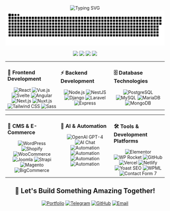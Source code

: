 <div align="center">
  <img src="https://readme-typing-svg.herokuapp.com?font=Fira+Code&weight=600&size=28&pause=1000&color=2E9FFF&center=true&vCenter=true&width=800&lines=Full+Stack+Developer;AI+%26+Automation+Specialist;CMS+%26+E-Commerce+Expert;Database+Architect" alt="Typing SVG" />

<div align="center">
  <img src="https://raw.githubusercontent.com/Achuan-2/Achuan-2/main/assets/github-contribution-grid-snake.svg" >
</div>

<!-- ![](https://github-profile-summary-cards.vercel.app/api/cards/profile-details?username=dreamhighcodestar&theme=nord_dark) -->
![](https://github-profile-summary-cards.vercel.app/api/cards/repos-per-language?username=dreamhighcodestar&theme=nord_dark)
![](https://github-profile-summary-cards.vercel.app/api/cards/most-commit-language?username=dreamhighcodestar&theme=nord_dark)
![](https://github-profile-summary-cards.vercel.app/api/cards/stats?username=dreamhighcodestar&theme=nord_dark)
![](https://github-profile-summary-cards.vercel.app/api/cards/productive-time?username=dreamhighcodestar&theme=nord_dark)

<table><tr><td valign="top" width="33%">

### 🎨 Frontend Development

<div align="center">  
      <img src="https://cdn.jsdelivr.net/gh/devicons/devicon/icons/react/react-original.svg" width="48" height="48" alt="React" />
      <img src="https://cdn.jsdelivr.net/gh/devicons/devicon/icons/vuejs/vuejs-original.svg" width="48" height="48" alt="Vue.js" />
      <img src="https://cdn.jsdelivr.net/gh/devicons/devicon/icons/svelte/svelte-original.svg" width="48" height="48" alt="Svelte" />
      <img src="https://cdn.jsdelivr.net/gh/devicons/devicon/icons/angularjs/angularjs-original.svg" width="48" height="48" alt="Angular" />
      <img src="https://cdn.jsdelivr.net/gh/devicons/devicon/icons/nextjs/nextjs-original.svg" width="48" height="48" alt="Next.js" />
      <img src="https://cdn.jsdelivr.net/gh/devicons/devicon/icons/nuxtjs/nuxtjs-original.svg" width="48" height="48" alt="Nuxt.js" />
      <img src="https://github.com/tailwindlabs.png?size=40" width="48" height="48" alt="Tailwind CSS" />
      <img src="https://cdn.jsdelivr.net/gh/devicons/devicon/icons/sass/sass-original.svg" width="48" height="48" alt="Sass" />
</div>


</td><td valign="top" width="33%">

### ⚡ Backend Development

<div align="center">  
      <img src="https://cdn.jsdelivr.net/gh/devicons/devicon/icons/nodejs/nodejs-original.svg" width="48" height="48" alt="Node.js" />
      <img src="https://avatars.githubusercontent.com/u/28507035?s=48&v=4" width="48" height="48" alt="NestJS" />
      <img src="https://cdn.jsdelivr.net/gh/devicons/devicon/icons/django/django-plain.svg" width="48" height="48" alt="Django" />
      <img src="https://avatars.githubusercontent.com/u/958072?s=48&v=4" width="48" height="48"  alt="Laravel" />
      <img src="https://cdn.jsdelivr.net/gh/devicons/devicon/icons/express/express-original.svg" width="48" height="48" alt="Express" />
</div>

</td><td valign="top" width="33%">

### 🗄️ Database Technologies

<div align="center">  
      <img src="https://cdn.jsdelivr.net/gh/devicons/devicon/icons/postgresql/postgresql-original.svg" width="48" height="48" alt="PostgreSQL" />
      <img src="https://cdn.jsdelivr.net/gh/devicons/devicon/icons/mysql/mysql-original.svg" width="48" height="48" alt="MySQL" />
      <img src="https://cdn.jsdelivr.net/gh/devicons/devicon/icons/mariadb/mariadb-original.svg" width="48" height="48" alt="MariaDB" />
      <img src="https://cdn.jsdelivr.net/gh/devicons/devicon/icons/mongodb/mongodb-original.svg" width="48" height="48" alt="MongoDB" />
</div>

</td></tr></table>  

<table><tr><td valign="top" width="33%">

### 🛒 CMS & E-Commerce

<div align="center">  
      <img src="https://github.com/WordPress.png?size=40" width="48" height="48" alt="WordPress" />
      <img src="https://github.com/Shopify.png?size=40" width="48" height="48" alt="Shopify" />
      <img src="https://github.com/woocommerce.png?size=40" width="48" height="48" alt="WooCommerce" />
      <img src="https://github.com/joomla.png?size=40" width="48" height="48" alt="Joomla" />
      <img src="https://github.com/strapi.png?size=40" width="48" height="48" alt="Strapi" />
      <img src="https://github.com/magento.png?size=40" width="48" height="48" alt="Magento" />
      <img src="https://github.com/bigcommerce.png?size=40" width="48" height="48" alt="BigCommerce" />
</div>


</td><td valign="top" width="33%">

### 🤖 AI & Automation

<div align="center">  
      <img src="https://upload.wikimedia.org/wikipedia/commons/0/04/ChatGPT_logo.svg" width="48" height="48" alt="OpenAI GPT-4" />
      <img src="https://cdn-icons-png.flaticon.com/512/8318/8318195.png" width="48" height="48" alt="AI Chat" />
      <img src="https://cdn-icons-png.flaticon.com/512/2040/2040946.png" width="48" height="48" alt="Automation" />
      <img src="https://github.com/n8n-io.png?size=40" width="48" height="48" alt="Automation" />
      <img src="https://github.com/zapier.png?size=40" width="48" height="48" alt="Automation" />
      <img src="https://github.com/integromat.png?size=40" width="48" height="48" alt="Automation" />
</div>

</td><td valign="top" width="33%">

### 🛠️ Tools & Development Platforms

<div align="center">  
      <img src="https://github.com/elementor.png?size=40" width="48" height="48" alt="Elementor" />
      <img src="https://github.com/mrmad.png?size=40" width="48" height="48" alt="WP Rocket" />
      <img src="https://cdn.jsdelivr.net/gh/devicons/devicon/icons/github/github-original.svg" width="48" height="48" alt="GitHub" />
      <img src="https://assets.vercel.com/image/upload/v1607554385/repositories/vercel/logo.png" width="48" height="48" alt="Vercel" />
      <img src="https://cdn.jsdelivr.net/gh/devicons/devicon/icons/netlify/netlify-original.svg" width="48" height="48" alt="Netlify" />
      <img src="https://github.com/Yoast.png?size=40" width="48" height="48" alt="Yoast SEO" />
      <img src="https://github.com/wp-premium.png?size=40" width="48" height="48" alt="WPML" />
      <img src="https://ps.w.org/contact-form-7/assets/icon-128x128.png" width="48" height="48" alt="Contact Form 7" />
</div>

</td></tr></table>  


## 🚀 Let's Build Something Amazing Together!

[![Portfolio](https://img.shields.io/badge/Portfolio-000000?style=for-the-badge&logo=vercel&logoColor=white)](https://https://dreamhighportfolio.netlify.app)
[![Telegram](https://img.shields.io/badge/LinkedIn-0077B5?style=for-the-badge&logo=linkedin&logoColor=white)](https://web.telegram.org/k/#@@dream_high_coder)
[![GitHub](https://img.shields.io/badge/GitHub-100000?style=for-the-badge&logo=github&logoColor=white)](https://github.com/dreamhighcodestar)
[![Email](https://img.shields.io/badge/Email-D14836?style=for-the-badge&logo=gmail&logoColor=white)](mailto:dreamableai@gmail.com)